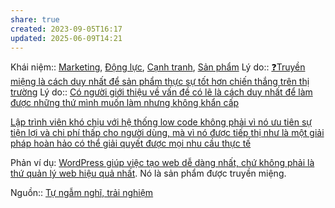 ```yaml
---
share: true
created: 2023-09-05T16:17
updated: 2025-06-09T14:21
---
```

Khái niệm:: [Marketing](Marketing.md), [Động lực](%C4%90%E1%BB%99ng%20l%E1%BB%B1c.md), [Cạnh tranh](../../../%CE%9E%20Kh%C3%A1i%20ni%E1%BB%87m/Kinh%20t%E1%BA%BF/C%E1%BA%A1nh%20tranh.md), [Sản phẩm](../../../%CE%9E%20Kh%C3%A1i%20ni%E1%BB%87m/Ph%C3%A1t%20tri%E1%BB%83n%20s%E1%BA%A3n%20ph%E1%BA%A9m,%20l%C3%AAn%20k%E1%BA%BF%20ho%E1%BA%A1ch,%20c%C3%B4ng%20vi%E1%BB%87c/S%E1%BA%A3n%20ph%E1%BA%A9m.md)
Lý do:: [❓Truyền miệng là cách duy nhất để sản phẩm thực sự tốt hơn chiến thắng trên thị trường](./%E2%9D%93Truy%E1%BB%81n%20mi%E1%BB%87ng%20l%C3%A0%20c%C3%A1ch%20duy%20nh%E1%BA%A5t%20%C4%91%E1%BB%83%20s%E1%BA%A3n%20ph%E1%BA%A9m%20th%E1%BB%B1c%20s%E1%BB%B1%20t%E1%BB%91t%20h%C6%A1n%20chi%E1%BA%BFn%20th%E1%BA%AFng%20tr%C3%AAn%20th%E1%BB%8B%20tr%C6%B0%E1%BB%9Dng.md)
Lý do:: [Có người giới thiệu về vấn đề có lẽ là cách duy nhất để làm được những thứ mình muốn làm nhưng không khẩn cấp](../../../Qu%E1%BA%A3n%20l%C3%BD%20d%E1%BB%B1%20%C3%A1n,%20ph%C3%A1t%20tri%E1%BB%83n%20s%E1%BA%A3n%20ph%E1%BA%A9m,%20x%C3%A2y%20d%E1%BB%B1ng%20t%E1%BB%95%20ch%E1%BB%A9c/C%C3%B4ng%20vi%E1%BB%87c/S%E1%BA%AFp%20x%E1%BA%BFp%20%C4%91%E1%BB%99%20%C6%B0u%20ti%C3%AAn/C%C3%B3%20ng%C6%B0%E1%BB%9Di%20gi%E1%BB%9Bi%20thi%E1%BB%87u%20v%E1%BB%81%20v%E1%BA%A5n%20%C4%91%E1%BB%81%20c%C3%B3%20l%E1%BA%BD%20l%C3%A0%20c%C3%A1ch%20duy%20nh%E1%BA%A5t%20%C4%91%E1%BB%83%20l%C3%A0m%20%C4%91%C6%B0%E1%BB%A3c%20nh%E1%BB%AFng%20th%E1%BB%A9%20m%C3%ACnh%20mu%E1%BB%91n%20l%C3%A0m%20nh%C6%B0ng%20kh%C3%B4ng%20kh%E1%BA%A9n%20c%E1%BA%A5p.md)

[Lập trình viên khó chịu với hệ thống low code không phải vì nó ưu tiên sự tiện lợi và chi phí thấp cho người dùng, mà vì nó được tiếp thị như là một giải pháp hoàn hảo có thể giải quyết được mọi nhu cầu thực tế](../../../Qu%E1%BA%A3n%20l%C3%BD%20d%E1%BB%B1%20%C3%A1n,%20ph%C3%A1t%20tri%E1%BB%83n%20s%E1%BA%A3n%20ph%E1%BA%A9m,%20x%C3%A2y%20d%E1%BB%B1ng%20t%E1%BB%95%20ch%E1%BB%A9c/H%E1%BB%87%20th%E1%BB%91ng%20th%C3%B4ng%20tin/No%20code,%20low%20code/L%E1%BA%ADp%20tr%C3%ACnh%20vi%C3%AAn%20kh%C3%B3%20ch%E1%BB%8Bu%20v%E1%BB%9Bi%20h%E1%BB%87%20th%E1%BB%91ng%20low%20code%20v%C3%AC%20n%C3%B3%20%C4%91%C6%B0%E1%BB%A3c%20ti%E1%BA%BFp%20th%E1%BB%8B%20nh%C6%B0%20l%C3%A0%20m%E1%BB%99t%20gi%E1%BA%A3i%20ph%C3%A1p%20ho%C3%A0n%20h%E1%BA%A3o%20c%C3%B3%20th%E1%BB%83%20gi%E1%BA%A3i%20quy%E1%BA%BFt%20%C4%91%C6%B0%E1%BB%A3c%20m%E1%BB%8Di%20nhu%20c%E1%BA%A7u%20th%E1%BB%B1c%20t%E1%BA%BF.md)

Phản ví dụ: [WordPress giúp việc tạo web dễ dàng nhất, chứ không phải là thứ quản lý web hiệu quả nhất](../../../../%F0%9F%93%9CT%C3%A0i%20nguy%C3%AAn/Gi%E1%BA%A3i%20ph%C3%A1p%20k%E1%BB%B9%20thu%E1%BA%ADt/Web/WordPress%20gi%C3%BAp%20vi%E1%BB%87c%20t%E1%BA%A1o%20web%20d%E1%BB%85%20d%C3%A0ng%20nh%E1%BA%A5t,%20ch%E1%BB%A9%20kh%C3%B4ng%20ph%E1%BA%A3i%20l%C3%A0%20th%E1%BB%A9%20qu%E1%BA%A3n%20l%C3%BD%20web%20hi%E1%BB%87u%20qu%E1%BA%A3%20nh%E1%BA%A5t.md). Nó là sản phẩm được truyền miệng.

Nguồn:: [Tự ngẫm nghĩ, trải nghiệm](../../../%CE%9E%20Ngu%E1%BB%93n/T%E1%BB%B1%20ng%E1%BA%ABm%20ngh%C4%A9,%20tr%E1%BA%A3i%20nghi%E1%BB%87m.md)